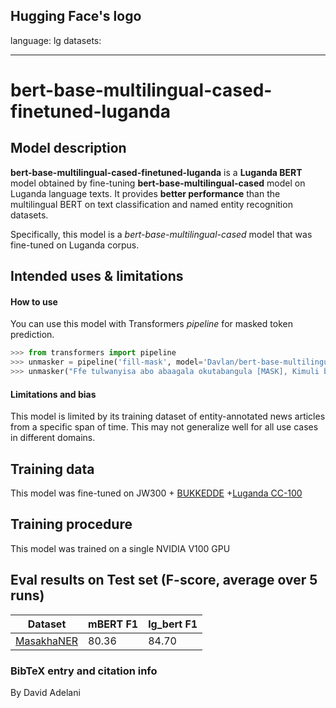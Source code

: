 Hugging Face's logo
---
language: lg
datasets:

---
# bert-base-multilingual-cased-finetuned-luganda
## Model description
**bert-base-multilingual-cased-finetuned-luganda** is a **Luganda BERT** model obtained by fine-tuning **bert-base-multilingual-cased** model on Luganda language texts.  It provides **better performance** than the multilingual BERT on text classification and named entity recognition datasets.  

Specifically, this model is a *bert-base-multilingual-cased* model that was fine-tuned on Luganda corpus. 
## Intended uses & limitations
#### How to use
You can use this model with Transformers *pipeline* for masked token prediction.
```python
>>> from transformers import pipeline
>>> unmasker = pipeline('fill-mask', model='Davlan/bert-base-multilingual-cased-finetuned-luganda')
>>> unmasker("Ffe tulwanyisa abo abaagala okutabangula [MASK], Kimuli bwe yategeezezza.")

```
#### Limitations and bias
This model is limited by its training dataset of entity-annotated news articles from a specific span of time. This may not generalize well for all use cases in different domains. 
## Training data
This model was fine-tuned on JW300 + [BUKKEDDE](https://github.com/masakhane-io/masakhane-ner/tree/main/text_by_language/luganda) +[Luganda CC-100](http://data.statmt.org/cc-100/)

## Training procedure
This model was trained on a single NVIDIA V100 GPU

## Eval results on Test set (F-score, average over 5 runs)
Dataset| mBERT F1 | lg_bert F1
-|-|-
[MasakhaNER](https://github.com/masakhane-io/masakhane-ner) | 80.36 | 84.70

### BibTeX entry and citation info
By David Adelani
```

```


